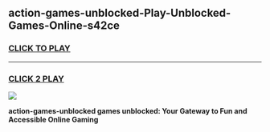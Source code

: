 
## action-games-unblocked-Play-Unblocked-Games-Online-s42ce
<h3>
<a href="https://premium76.site?title=action-games-unblocked&ref=25A">CLICK TO PLAY</a></h3>
<hr>

<h3>
<a href="https://premium76.site?title=action-games-unblocked&ref=25A">CLICK 2 PLAY</a>
  
</h3>

<a href="https://premium76.site?title=action-games-unblocked&ref=25A"><img src="https://clearcache.store/games.png"></a>


**action-games-unblocked games unblocked: Your Gateway to Fun and Accessible Online Gaming**
